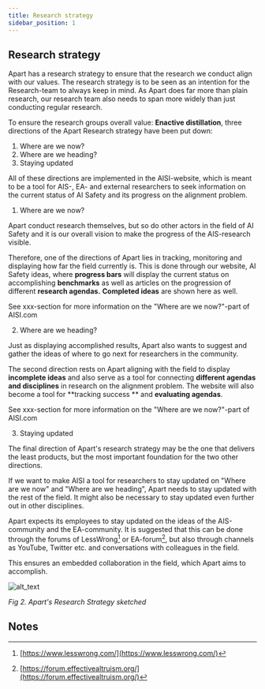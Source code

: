 ```yaml
---
title: Research strategy
sidebar_position: 1
---
```


## Research strategy

Apart has a research strategy to ensure that the research we conduct align with our values. The research strategy is to be seen as an intention for the Research-team to always keep in mind. As Apart does far more than plain research, our research team also needs to span more widely than just conducting regular research.

To ensure the research groups overall value: **Enactive distillation**, three directions of the Apart Research strategy have been put down:

1. Where are we now?
2. Where are we heading?
3. Staying updated

All of these directions are implemented in the AISI-website, which is meant to be a tool for AIS-, EA- and external researchers to seek information on the current status of AI Safety and its progress on the alignment problem.

1. Where are we now?

Apart conduct research themselves, but so do other actors in the field of AI Safety and it is our overall vision to make the progress of the AIS-research visible.

Therefore, one of the directions of Apart lies in tracking, monitoring and displaying how far the field currently is. This is done through our website, AI Safety ideas, where **progress bars** will display the current status on accomplishing **benchmarks** as well as articles on the progression of different **research agendas.** **Completed ideas** are shown here as well.

See xxx-section for more information on the "Where are we now?"-part of AISI.com

2. Where are we heading?

Just as displaying accomplished results, Apart also wants to suggest and gather the ideas of where to go next for researchers in the community.

The second direction rests on Apart aligning with the field to display **incomplete ideas** and also serve as a tool for connecting **different agendas and disciplines** in research on the alignment problem. The website will also become a tool for **tracking success ** and **evaluating agendas**.

See xxx-section for more information on the "Where are we now?"-part of AISI.com

3. Staying updated

The final direction of Apart's research strategy may be the one that delivers the least products, but the most important foundation for the two other directions.

If we want to make AISI a tool for researchers to stay updated on "Where are we now" and "Where are we heading", Apart needs to stay updated with the rest of the field. It might also be necessary to stay updated even further out in other disciplines.

Apart expects its employees to stay updated on the ideas of the AIS-community and the EA-community. It is suggested that this can be done through the forums of LessWrong[^1] or EA-forum[^2], but also through channels as YouTube, Twitter etc. and conversations with colleagues in the field.

This ensures an embedded collaboration in the field, which Apart aims to accomplish.

![alt_text](/img/research-strategy.png)

_Fig 2. Apart's Research Strategy sketched_

<!-- Footnotes themselves at the bottom. -->

## Notes

[^1]: [https://www.lesswrong.com/](https://www.lesswrong.com/)
[^2]: [https://forum.effectivealtruism.org/](https://forum.effectivealtruism.org/)
